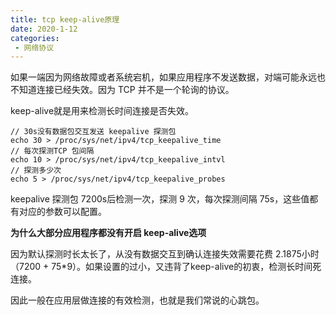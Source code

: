 ```yaml
---
title: tcp keep-alive原理
date: 2020-1-12
categories:
 - 网络协议
---
```


如果一端因为网络故障或者系统宕机，如果应用程序不发送数据，对端可能永远也不知道连接已经失效。因为 TCP 并不是一个轮询的协议。

keep-alive就是用来检测长时间连接是否失效。

```
// 30s没有数据包交互发送 keepalive 探测包
echo 30 > /proc/sys/net/ipv4/tcp_keepalive_time
// 每次探测TCP 包间隔
echo 10 > /proc/sys/net/ipv4/tcp_keepalive_intvl
// 探测多少次
echo 5 > /proc/sys/net/ipv4/tcp_keepalive_probes
```

keepalive 探测包 7200s后检测一次，探测 9 次，每次探测间隔 75s，这些值都有对应的参数可以配置。

**为什么大部分应用程序都没有开启 keep-alive选项**

因为默认探测时长太长了，从没有数据交互到确认连接失效需要花费  2.1875小时（7200 + 75*9）。如果设置的过小，又违背了keep-alive的初衷，检测长时间死连接。

因此一般在应用层做连接的有效检测，也就是我们常说的心跳包。

